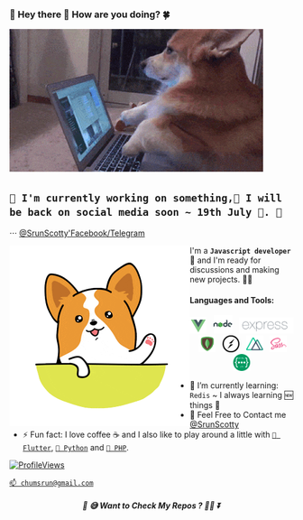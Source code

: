 ###  💖 Hey there 👋 How are you doing? 🍀
![Busy](https://github.com/ChumSrun/ChumSrun/raw/master/corgi-typing.gif)

## `📝 I'm currently working on something,🚀 I will be back on social media soon ~ 19th July 💚. 📔`
⋅⋅⋅ [@SrunScotty'Facebook/Telegram](https://www.facebook.com/srun.scotty.7)

<img align="left" src="https://github.com/ChumSrun/ChumSrun/raw/master/hello.gif"></img>

I'm a **`Javascript developer`** 🤗 and I'm ready for discussions and making new projects. 🐱‍🚀

#### Languages and Tools:
<p align='center'>
<img height="30" src="https://github.com/ChumSrun/ChumSrun/raw/master/icon/vue.png">&nbsp;&nbsp;
<img height="33" src="https://github.com/ChumSrun/ChumSrun/raw/master/icon/node.png">&nbsp;&nbsp;
<img height="29" src="https://github.com/ChumSrun/ChumSrun/raw/master/icon/expressjs.png">&nbsp;&nbsp;
<img height="30" src="https://github.com/ChumSrun/ChumSrun/raw/master/icon/mongo.png">&nbsp;&nbsp;
<img height="30" src="https://github.com/ChumSrun/ChumSrun/raw/master/icon/socketio.png">&nbsp;&nbsp;
<img height="30" src="https://github.com/ChumSrun/ChumSrun/raw/master/icon/nuxtjs.png">&nbsp;&nbsp;
<img height="30" src="https://github.com/ChumSrun/ChumSrun/raw/master/icon/sass.png">&nbsp;&nbsp;
<img height="30" src="https://github.com/ChumSrun/ChumSrun/raw/master/icon/restapi.png">
</p>



- 🌱 I’m currently learning: `Redis` ~ I always learning 🆕 things 🤣
- 💌 Feel Free to Contact me [@SrunScotty](https://www.facebook.com/srun.scotty.7)
- ⚡ Fun fact: I love coffee ☕ and I also like to play around a little with [`📱 Flutter`](https://flutter.dev/), [`🐍 Python`](https://www.python.org/) and [`🐘 PHP`](https://www.php.net/).

[![ProfileViews](https://ena75enh6x2epdq.m.pipedream.net/)](https://github.com/ChumSrun)
 

[`📫 chumsrun@gmail.com`](mailto:chumsrun@gmail.com)


<h5 align="center">🔮 😅 Want to Check My Repos ? 🐱‍👤 ⏬</h5>

<!--- [comment]: # ( [![ProfileViews](https://visitor-badge.glitch.me/badge?page_id=ChumSrun.ChumSrun)](https://github.com/ChumSrun) )
[![ProfileViews](http://hits.dwyl.com/ChumSrun/ChumSrun.svg)](https://github.com/ChumSrun)
-->
